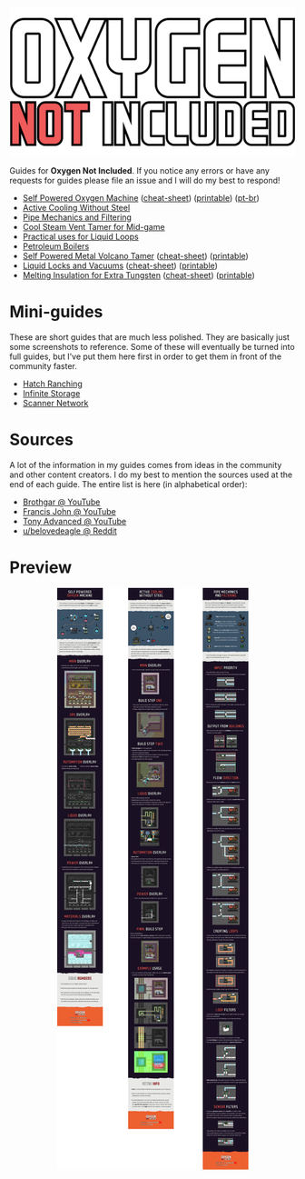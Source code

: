 <p align="center">
  <a href="https://www.klei.com/games/oxygen-not-included">
    <img src="./assets/oxygen-not-includedgamelogo.png">
  </a>
</p>

Guides for **Oxygen Not Included**. If you notice any errors or have any requests for guides please file an issue and I will do my best to respond!

- [Self Powered Oxygen Machine](./self-powered-oxygen-machine/self-powered-oxygen-machine.png) ([cheat-sheet](./self-powered-oxygen-machine/self-powered-oxygen-machine-cheat-sheet.png)) ([printable](./self-powered-oxygen-machine/self-powered-oxygen-machine-printable.png)) ([pt-br](./self-powered-oxygen-machine/self-powered-oxygen-machine-pt-br.png))
- [Active Cooling Without Steel](./active-cooling-without-steel/active-cooling-without-steel.png)
- [Pipe Mechanics and Filtering](./pipe-mechanics-and-filtering/pipe-mechanics-and-filtering.png)
- [Cool Steam Vent Tamer for Mid-game](./cool-steam-vent-tamer-for-mid-game/cool-steam-vent-tamer-for-mid-game.png)
- [Practical uses for Liquid Loops](./practical-uses-for-liquid-loops/practical-uses-for-liquid-loops.png)
- [Petroleum Boilers](./petroleum-boilers/petroleum-boilers.png)
- [Self Powered Metal Volcano Tamer](./self-powered-metal-volcano-tamer/self-powered-metal-volcano-tamer.png) ([cheat-sheet](./self-powered-metal-volcano-tamer/self-powered-metal-volcano-tamer-cheat-sheet.png)) ([printable](./self-powered-metal-volcano-tamer/self-powered-metal-volcano-tamer-printable.png))
- [Liquid Locks and Vacuums](./liquid-locks-and-vacuums/liquid-locks-and-vacuums.png) ([cheat-sheet](./liquid-locks-and-vacuums/liquid-locks-and-vacuums-cheat-sheet.png)) ([printable](./liquid-locks-and-vacuums/liquid-locks-and-vacuums-printable.png))
- [Melting Insulation for Extra Tungsten](./melting-insulation-for-extra-tungsten/melting-insulation-for-extra-tungsten.png) ([cheat-sheet](./melting-insulation-for-extra-tungsten/melting-insulation-for-extra-tungsten-cheat-sheet.png)) ([printable](./melting-insulation-for-extra-tungsten/melting-insulation-for-extra-tungsten-printable.png))


# Mini-guides

These are short guides that are much less polished. They are basically just some screenshots to reference. Some of these will eventually be turned into full guides, but I've put them here first in order to get them in front of the community faster.

- [Hatch Ranching](./mini-guides/hatch-ranching.png)
- [Infinite Storage](./mini-guides/infinite-storage.png)
- [Scanner Network](./mini-guides/scanner-network.png)

# Sources

A lot of the information in my guides comes from ideas in the community and other content creators. I do my best to mention the sources used at the end of each guide. The entire list is here (in alphabetical order):

- [Brothgar @ YouTube](https://www.youtube.com/channel/UC1BZnq-fX0Ea4ka4d8cnc0w)
- [Francis John @ YouTube](https://www.youtube.com/channel/UCk6C1z_ErW4XssWUdDSfV7Q)
- [Tony Advanced @ YouTube](https://www.youtube.com/channel/UC3LfCJ2vQi-vSP6JXLG6l5w)
- [u/belovedeagle @ Reddit](https://redd.it/fuxen5)

# Preview

<p align="center">
  <img src="./assets/oni-guides-preview.png">
</p>
